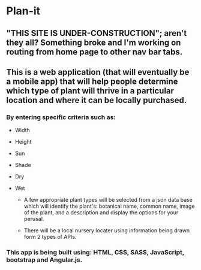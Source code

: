 # Plan-it
## "THIS SITE IS UNDER-CONSTRUCTION"; aren't they all? Something broke and I'm working on routing from home page to other nav bar tabs.

## This is a web application (that will eventually be a mobile app) that will help people determine which type of plant will thrive in a particular location and where it can be locally purchased.

###  By entering specific criteria such as:

  * Width
  * Height
  * Sun
  * Shade
  * Dry
  * Wet

    * A few appropriate plant types will be selected from a json data base which will identify the plant's: botanical name, common name, image of the plant, and a description and display the options for your perusal.  

    * There will be a local nursery locater using information being drawn form 2 types of APIs.

### This app is being built using: HTML, CSS, SASS, JavaScript, bootstrap and Angular.js.
